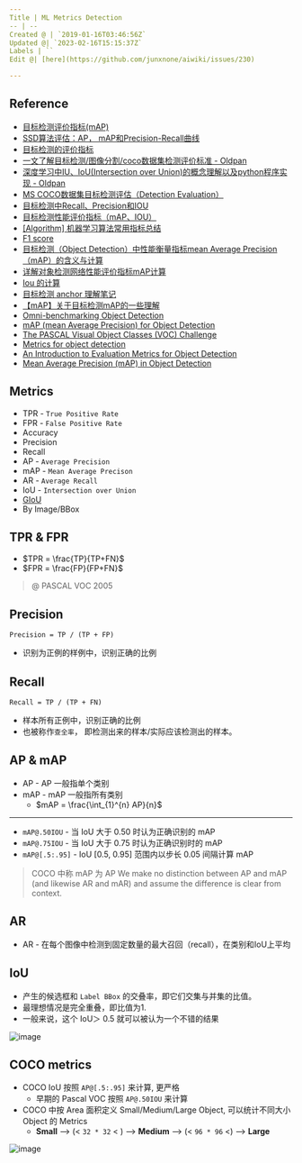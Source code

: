 ```yaml
---
Title | ML Metrics Detection
-- | --
Created @ | `2019-01-16T03:46:56Z`
Updated @| `2023-02-16T15:15:37Z`
Labels | ``
Edit @| [here](https://github.com/junxnone/aiwiki/issues/230)

---
```

## Reference

- [目标检测评价指标(mAP)](https://www.cnblogs.com/makefile/p/metrics-mAP.html)
- [SSD算法评估：AP， mAP和Precision-Recall曲线](https://blog.csdn.net/xunan003/article/details/79252162)
- [目标检测的评价指标](https://blog.csdn.net/Liven_Zhu/article/details/81316627)
- [一文了解目标检测/图像分割/coco数据集检测评价标准  - Oldpan](https://oldpan.me/archives/understand-coco-metric)
- [深度学习中IU、IoU(Intersection over Union)的概念理解以及python程序实现 - Oldpan](https://oldpan.me/archives/iu-iou-intersection-over-union-python)
- [MS COCO数据集目标检测评估（Detection Evaluation）](https://blog.csdn.net/u014734886/article/details/78831884)
- [目标检测中Recall、Precision和IOU](https://blog.csdn.net/yongjiankuang/article/details/78336860)
- [目标检测性能评价指标（mAP、IOU）](https://blog.csdn.net/qq_40196164/article/details/86301784)
- [[Algorithm] 机器学习算法常用指标总结](https://www.cnblogs.com/maybe2030/p/5375175.html)
- [F1 score](https://en.wikipedia.org/wiki/F1_score)
- [目标检测（Object Detection）中性能衡量指标mean Average Precision（mAP）的含义与计算](https://blog.csdn.net/asasasaababab/article/details/79994920)
- [详解对象检测网络性能评价指标mAP计算](https://cloud.tencent.com/developer/article/1370654)
- [Iou 的计算](https://www.cnblogs.com/q735613050/p/10618558.html)
- [目标检测 anchor 理解笔记](https://www.cnblogs.com/zfcode/p/mu-biao-jian-ce-anchor-li-jie-bi-ji.html)
- [【mAP】关于目标检测mAP的一些理解](https://blog.csdn.net/u014636245/article/details/89236073)
- [Omni-benchmarking Object Detection](https://towardsdatascience.com/omni-benchmarking-object-detection-b390cc4114cd)
- [mAP (mean Average Precision) for Object Detection](https://medium.com/@jonathan_hui/map-mean-average-precision-for-object-detection-45c121a31173)
- [The PASCAL Visual Object Classes (VOC) Challenge](http://homepages.inf.ed.ac.uk/ckiw/postscript/ijcv_voc09.pdf)
- [Metrics for object detection](https://github.com/rafaelpadilla/Object-Detection-Metrics)
- [An Introduction to Evaluation Metrics for Object Detection](https://blog.zenggyu.com/en/post/2018-12-16/an-introduction-to-evaluation-metrics-for-object-detection/)
- [Mean Average Precision (mAP) in Object Detection](https://learnopencv.com/mean-average-precision-map-object-detection-model-evaluation-metric)


## Metrics
- TPR - `True Positive Rate`
- FPR - `False Positive Rate`
- Accuracy
- Precision
- Recall
- AP - `Average Precision`
- mAP - `Mean Average Precison` 
- AR - `Average Recall`
- IoU - `Intersection over Union`
- [GIoU](/GIoU)
- By Image/BBox

## TPR & FPR
- $TPR = \frac{TP}{TP+FN}$
- $FPR = \frac{FP}{FP+FN}$

> @ PASCAL VOC 2005

## Precision
```
Precision = TP / (TP + FP)
```
- 识别为正例的样例中，识别正确的比例


## Recall
```
Recall = TP / (TP + FN)
```
- 样本所有正例中，识别正确的比例
- 也被称作`查全率`， 即检测出来的样本/实际应该检测出的样本。

## AP & mAP

- AP - AP 一般指单个类别
- mAP - mAP 一般指所有类别
  - $mAP = \frac{\int_{1}^{n} AP}{n}$

---
- `mAP@.50IOU` - 当 IoU 大于 0.50 时认为正确识别的 mAP
- `mAP@.75IOU` - 当 IoU 大于 0.75 时认为正确识别时的 mAP
- `mAP@[.5:.95]` - IoU [0.5, 0.95] 范围内以步长 0.05 间隔计算 mAP

> COCO 中称 mAP 为 AP
> We make no distinction between AP and mAP (and likewise AR and mAR) and assume the difference is clear from context.


## AR

- AR  - 在每个图像中检测到固定数量的最大召回（recall），在类别和IoU上平均


## IoU

- 产生的候选框和 `Label BBox` 的交叠率，即它们交集与并集的比值。
- 最理想情况是完全重叠，即比值为1.
- 一般来说，这个 IoU＞ 0.5 就可以被认为一个不错的结果

![image](https://user-images.githubusercontent.com/2216970/51228980-9f016100-1995-11e9-8acc-3f5c07981a1c.png)



## COCO metrics
- COCO IoU 按照 `AP@[.5:.95]` 来计算, 更严格
  - 早期的 Pascal VOC 按照 `AP@.50IOU` 来计算
- COCO 中按 Area 面积定义 Small/Medium/Large Object, 可以统计不同大小 Object 的 Metrics
  - **Small** --> (< `32 * 32` < ) --> **Medium** --> (< `96 * 96` <) --> **Large**

![image](https://user-images.githubusercontent.com/2216970/51243686-2236ad00-19be-11e9-8fc9-bf0ff1ce6aa7.png)


